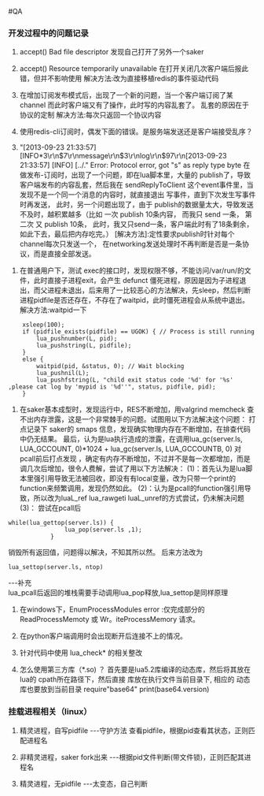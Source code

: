 #QA
### 开发过程中的问题记录
1. accept() Bad file descriptor
  发现自己打开了另外一个saker

1. accept() Resource temporarily unavailable
  在打开关闭几次客户端后报此错，但并不影响使用
  解决方法:改为直接移植redis的事件驱动代码

1. 在增加订阅发布模式后，出现了一个新的问题，当一个客户端订阅了某channel
  而此时客户端又有了操作，此时写的内容乱套了。 乱套的原因在于 协议的定制
  解决方法:每次只返回一个协议内容

1. 使用redis-cli订阅时，偶发下面的错误。是服务端发送还是客户端接受乱序？
3) "[2013-09-23 21:33:57] [INFO*3\r\n$7\r\nmessage\r\n$3\r\nlog\r\n$97\r\n[2013-09-23 21:33:57] [INFO] [../."
Error: Protocol error, got "s" as reply type byte
在做发布-订阅时，出现了一个问题，即在lua脚本里，大量的 publish了，导致客户端发布的内容乱套，然后我在 sendReplyToClient 这个event事件里，当发现不是一个同一个消息的内容时，就直接退出 写事件，直到下次发生写事件时再发送， 此时，另一个问题出现了，由于 publish的数据量太大，导致发送不及时，越积累越多（比如 一次 publish 10条内容， 而我只 send 一条， 第二次 又 publish 10条， 此时，我又只send一条，客户端此时有了18条剩余，如此下去，最后把内存吃完。）
[解决方法]:定性要求publish时针对每个channel每次只发送一个， 在networking发送处理时不再判断是否是一条协议，而是直接全部发送。

1. 在普通用户下，测试 exec的接口时，发现权限不够，不能访问/var/run/的文件，此时直接子进程exit，会产生 defunct 僵死进程，原因是因为子进程退出，而父进程未退出，后来用了一比较恶心的方法解决，先sleep，然后判断进程pidfile是否还存在，不存在了waitpid，此时僵死进程会从系统中退出。
解决方法:waitpid一下
```
	xsleep(100);
	if (pidfile_exists(pidfile) == UGOK) { // Process is still running
    	lua_pushnumber(L, pid);
		lua_pushstring(L, pidfile);
	}
	else { 
		waitpid(pid, &status, 0); // Wait blocking
	    lua_pushnil(L);
        lua_pushfstring(L, "child exit status code '%d' for '%s' ,please cat log by 'mypid is '%d''", status, pidfile, pid);
	}
```

1. 在saker基本成型时，发现运行中，RES不断增加，用valgrind memcheck 查不出内存泄露，这是一个非常棘手的问题。试图用以下方法解决这个问题：
打点记录下 saker的 smaps 信息，发现确实物理内存在不断增加，在排查代码中仍无结果。 最后，认为是lua执行造成的泄露，在调用lua_gc(server.ls, LUA_GCCOUNT, 0)*1024 + lua_gc(server.ls, LUA_GCCOUNTB, 0) 对 pcall前后打点发现 ，确定有内存不断增加，不过并不是每一次都增加，而是调几次后增加，很令人费解，尝试了用以下方法解决：
(1)：首先认为是lua脚本里强引用导致无法被回收，即没有有local变量，改为只带一个print的function来频繁调用，发现仍然如此。
(2)：认为是pcall的function强引用导致，所以改为luaL_ref  lua_rawgeti luaL_unref的方式尝试，仍未解决问题
(3)： 尝试在pcall后
```
while(lua_gettop(server.ls)) {
				lua_pop(server.ls ,1);
			}
```
销毁所有返回值，问题得以解决，不知其所以然。
后来方法改为
```
lua_settop(server.ls, ntop)
``` 
---补充	
lua_pcall后返回的堆栈需要手动调用lua_pop释放,lua_settop是同样原理

1. 在windows下，EnumProcessModules error :仅完成部分的 ReadProcessMemoty 或 Wr。iteProcessMemory 请求。

1. 在python客户端调用时会出现断开后连接不上的情况。

1. 针对代码中使用 lua_check* 的相关整改

1. 怎么使用第三方库（*.so) ？ 首先要是lua5.2库编译的动态库，然后将其放在 lua的 cpath所在路径下，然后直接 
库放在执行文件当前目录下, 相应的 动态库也要放到当前目录
require"base64"
print(base64.version)

### 挂载进程相关（linux）
1. 精灵进程，自写pidfile
  ---守护方法 查看pidfile，根据pid查看其状态，正则匹配进程名

2. 非精灵进程，saker fork出来
  ---根据pid文件判断(带文件锁)，正则匹配其进程名
  
3. 精灵进程，无pidfile
  ---太变态，自己判断

